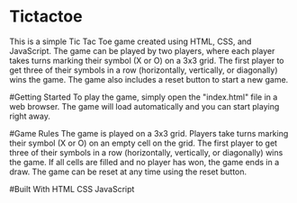 # Tictactoe
This is a simple Tic Tac Toe game created using HTML, CSS, and JavaScript. The game can be played by two players, where each player takes turns marking their symbol (X or O) on a 3x3 grid. The first player to get three of their symbols in a row (horizontally, vertically, or diagonally) wins the game. The game also includes a reset button to start a new game.

#Getting Started
To play the game, simply open the "index.html" file in a web browser. The game will load automatically and you can start playing right away.

#Game Rules
The game is played on a 3x3 grid.
Players take turns marking their symbol (X or O) on an empty cell on the grid.
The first player to get three of their symbols in a row (horizontally, vertically, or diagonally) wins the game.
If all cells are filled and no player has won, the game ends in a draw.
The game can be reset at any time using the reset button.

#Built With
HTML
CSS
JavaScript
